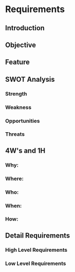 # Requirements
## Introduction
## Objective
## Feature
## SWOT Analysis
### Strength
### Weakness
### Opportunities
### Threats
## 4W's and 1H
### Why:
### Where:
### Who:
### When:
### How:
## Detail Requirements
### High Level Requirements
### Low Level Requirements

